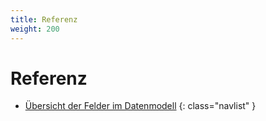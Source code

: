 ```yaml
---
title: Referenz
weight: 200
---
```


# Referenz

* [Übersicht der Felder im Datenmodell](fields.html)
{: class="navlist" }

